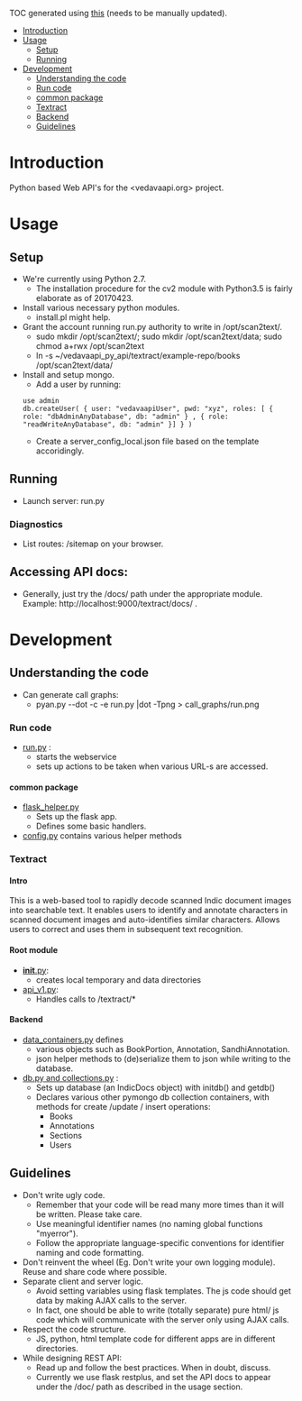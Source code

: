 TOC generated using [this](https://tableofcontents.herokuapp.com/) (needs to be manually updated).
- [Introduction](#introduction)
- [Usage](#usage)
  - [Setup](#setup)
  - [Running](#running)
- [Development](#development)
  - [Understanding the code](#understanding-the-code)
   - [Run code](#run-code)
    - [common package](#common-package)
   - [Textract](#textract)
    - [Backend](#backend)
  - [Guidelines](#guidelines)

# Introduction
Python based Web API's for the <vedavaapi.org> project.  

# Usage
## Setup
* We're currently using Python 2.7.
  * The installation procedure for the cv2 module with Python3.5 is fairly elaborate as of 20170423.
* Install various necessary python modules.
  * install.pl might help.
* Grant the account running run.py authority to write in /opt/scan2text/.
  * sudo mkdir /opt/scan2text/; sudo mkdir /opt/scan2text/data; sudo chmod a+rwx /opt/scan2text
  * ln -s ~/vedavaapi_py_api/textract/example-repo/books /opt/scan2text/data/
* Install and setup mongo.
  * Add a user by running:
  ```
  use admin
  db.createUser( { user: "vedavaapiUser", pwd: "xyz", roles: [ { role: "dbAdminAnyDatabase", db: "admin" } , { role: "readWriteAnyDatabase", db: "admin" }] } )
  ```  
  * Create a server_config_local.json file based on the template accoridingly.

## Running
* Launch server: run.py

### Diagnostics
* List routes: /sitemap on your browser.

## Accessing API docs:
* Generally, just try the /docs/ path under the appropriate module. Example: http://localhost:9000/textract/docs/ .

# Development
## Understanding the code
* Can generate call graphs:
  * pyan.py --dot -c -e run.py |dot -Tpng > call_graphs/run.png

### Run code
* [run.py]() :
  * starts the webservice
  * sets up actions to be taken when various URL-s are accessed.

#### common package
* [flask_helper.py]()
  * Sets up the flask app.
  * Defines some basic handlers.
* [config.py]() contains various helper methods


### Textract
#### Intro
This is a web-based tool to rapidly decode scanned Indic document images into searchable text. It enables users to identify and
 annotate characters in scanned document images and auto-identifies similar characters.
 Allows users to correct and uses them in subsequent text recognition.


#### Root module
* [__init__.py]():
  * creates local temporary and data directories
* [api_v1.py]():
  * Handles calls to /textract/*


#### Backend
* [data_containers.py]() defines
  * various objects such as BookPortion, Annotation, SandhiAnnotation.
  * json helper methods to (de)serialize them to json while writing to the database.
* [db.py and collections.py]() :
  * Sets up database (an IndicDocs object) with initdb() and getdb()
  * Declares various other pymongo db collection containers, with methods for create /update / insert operations:
    * Books
    * Annotations
    * Sections
    * Users

## Guidelines
* Don't write ugly code.
  * Remember that your code will be read many more times than it will be written. Please take care.
  * Use meaningful identifier names (no naming global functions "myerror").
  * Follow the appropriate language-specific conventions for identifier naming and code formatting.
* Don't reinvent the wheel (Eg. Don't write your own logging module). Reuse and share code where possible.
* Separate client and server logic.
  * Avoid setting variables using flask templates. The js code should get data by making AJAX calls to the server. 
  * In fact, one should be able to write (totally separate) pure html/ js code which will communicate with the server only using AJAX calls.
* Respect the code structure.
  * JS, python, html template code for different apps are in different directories.
* While designing REST API:
  * Read up and follow the best practices. When in doubt, discuss.
  * Currently we use flask restplus, and set the API docs to appear under the /doc/ path as described in the usage section.
  
